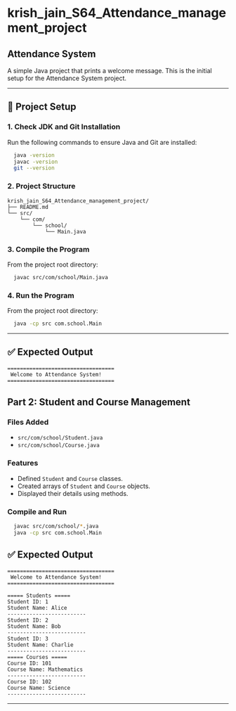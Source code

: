 # **krish_jain_S64_Attendance_management_project**

## Attendance System

A simple Java project that prints a welcome message. This is the initial setup for the Attendance System project.

---

## 📌 Project Setup

### 1. Check JDK and Git Installation
Run the following commands to ensure Java and Git are installed:
```bash
  java -version
  javac -version
  git --version
```

### 2. Project Structure
```
krish_jain_S64_Attendance_management_project/
├── README.md
└── src/
    └── com/
        └── school/
            └── Main.java
```

### 3. Compile the Program
From the project root directory:
```bash
  javac src/com/school/Main.java
```

### 4. Run the Program
From the project root directory:
```bash
  java -cp src com.school.Main
```
---
## ✅ Expected Output
```
==================================
 Welcome to Attendance System!
==================================
```

## Part 2: Student and Course Management

### Files Added
- `src/com/school/Student.java`
- `src/com/school/Course.java`

### Features
- Defined `Student` and `Course` classes.
- Created arrays of `Student` and `Course` objects.
- Displayed their details using methods.

### Compile and Run
```bash
  javac src/com/school/*.java
  java -cp src com.school.Main
```

## ✅ Expected Output
```
==================================
 Welcome to Attendance System!
==================================

===== Students =====
Student ID: 1
Student Name: Alice
-------------------------
Student ID: 2
Student Name: Bob
-------------------------
Student ID: 3
Student Name: Charlie
-------------------------
===== Courses =====
Course ID: 101
Course Name: Mathematics
-------------------------
Course ID: 102
Course Name: Science
-------------------------
```
---